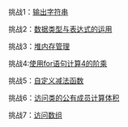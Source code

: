 挑战1：[输出字符串](./outstring.cpp)  

挑战2：[数据类型与表达式的运用](./intbool.cpp)  

挑战3：[堆内存管理](./memorymans.cpp)  

挑战4:[使用for语句计算4的阶乘](./firorder.cpp)  

挑战5：[自定义减法函数](./subtra.cpp)  

挑战6：[访问类的公有成员计算体积](./pubvolume.cpp)  

挑战7：[访问数组](./arracc.cpp)